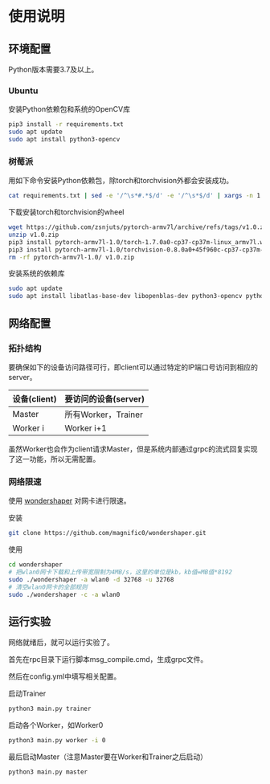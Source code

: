 # 使用说明

## 环境配置

Python版本需要3.7及以上。

### Ubuntu

安装Python依赖包和系统的OpenCV库

```bash
pip3 install -r requirements.txt
sudo apt update
sudo apt install python3-opencv
```

### 树莓派

用如下命令安装Python依赖包，除torch和torchvision外都会安装成功。

```bash
cat requirements.txt | sed -e '/^\s*#.*$/d' -e '/^\s*$/d' | xargs -n 1 pip install
```

下载安装torch和torchvision的wheel

```bash
wget https://github.com/zsnjuts/pytorch-armv7l/archive/refs/tags/v1.0.zip
unzip v1.0.zip
pip3 install pytorch-armv7l-1.0/torch-1.7.0a0-cp37-cp37m-linux_armv7l.whl
pip3 install pytorch-armv7l-1.0/torchvision-0.8.0a0+45f960c-cp37-cp37m-linux_armv7l.whl
rm -rf pytorch-armv7l-1.0/ v1.0.zip
```

安装系统的依赖库

```bash
sudo apt update
sudo apt install libatlas-base-dev libopenblas-dev python3-opencv python3-numpy python3-scipy
```

## 网络配置

### 拓扑结构

要确保如下的设备访问路径可行，即client可以通过特定的IP端口号访问到相应的server。

| 设备(client) | 要访问的设备(server) |
| ------------ | -------------------- |
| Master       | 所有Worker，Trainer  |
| Worker i     | Worker i+1           |

虽然Worker也会作为client请求Master，但是系统内部通过grpc的流式回复实现了这一功能，所以无需配置。

### 网络限速

使用 [wondershaper](https://github.com/magnific0/wondershaper) 对网卡进行限速。

安装

```bash
git clone https://github.com/magnific0/wondershaper.git
```

使用

```bash
cd wondershaper
# 把wlan0网卡下载和上传带宽限制为4MB/s，这里的单位是kb，kb值=MB值*8192
sudo ./wondershaper -a wlan0 -d 32768 -u 32768
# 清空wlan0网卡的全部规则
sudo ./wondershaper -c -a wlan0
```

## 运行实验

网络就绪后，就可以运行实验了。

首先在rpc目录下运行脚本msg_compile.cmd，生成grpc文件。

然后在config.yml中填写相关配置。

启动Trainer

```bash
python3 main.py trainer
```

启动各个Worker，如Worker0

```bash
python3 main.py worker -i 0
```

最后启动Master（注意Master要在Worker和Trainer之后启动）

```bash
python3 main.py master
```

